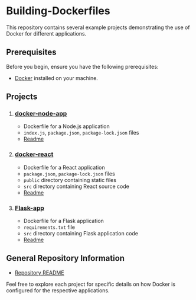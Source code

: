 # Building-Dockerfiles

This repository contains several example projects demonstrating the use of Docker for different applications.

## Prerequisites

Before you begin, ensure you have the following prerequisites:

- [Docker](https://www.docker.com/get-started) installed on your machine.

## Projects

1. ### [docker-node-app](./docker-node-app)
    - Dockerfile for a Node.js application
    - `index.js`, `package.json`, `package-lock.json` files
    - [Readme](./docker-node-app/README.md)

2. ### [docker-react](./docker-react)
    - Dockerfile for a React application
    - `package.json`, `package-lock.json` files
    - `public` directory containing static files
    - `src` directory containing React source code
    - [Readme](./docker-react/README.md)

3. ### [Flask-app](./Flask-app)
    - Dockerfile for a Flask application
    - `requirements.txt` file
    - `src` directory containing Flask application code
    - [Readme](./Flask-app/README.md)

## General Repository Information

- [Repository README](./README.md)

Feel free to explore each project for specific details on how Docker is configured for the respective applications.
